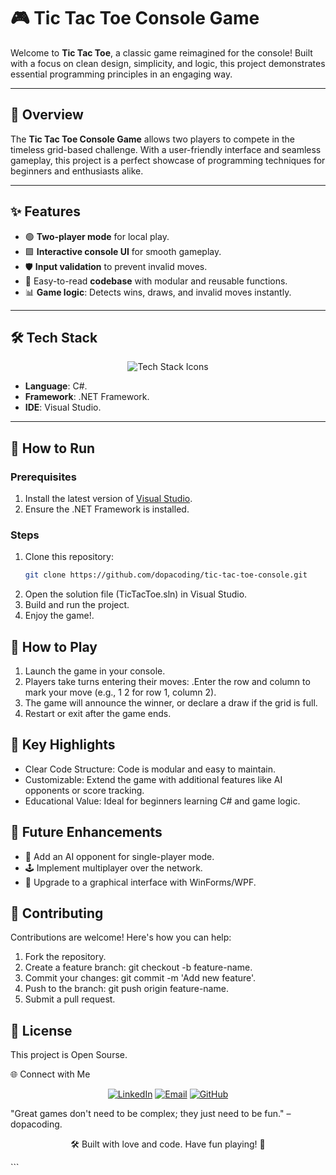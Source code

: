 # 🎮 Tic Tac Toe Console Game

Welcome to **Tic Tac Toe**, a classic game reimagined for the console! Built with a focus on clean design, simplicity, and logic, this project demonstrates essential programming principles in an engaging way.

---

## 📜 Overview

The **Tic Tac Toe Console Game** allows two players to compete in the timeless grid-based challenge. With a user-friendly interface and seamless gameplay, this project is a perfect showcase of programming techniques for beginners and enthusiasts alike.

---

## ✨ Features

- 🟢 **Two-player mode** for local play.  
- 🟩 **Interactive console UI** for smooth gameplay.  
- 🛡️ **Input validation** to prevent invalid moves.  
- 🤖 Easy-to-read **codebase** with modular and reusable functions.  
- 📊 **Game logic**: Detects wins, draws, and invalid moves instantly.  

---

## 🛠️ Tech Stack

<p align="center">
  <img src="https://skillicons.dev/icons?i=cs,visualstudio,github&theme=dark" alt="Tech Stack Icons">
</p>

- **Language**: C#.  
- **Framework**: .NET Framework. 
- **IDE**: Visual Studio.  

---

## 🚀 How to Run

### Prerequisites

1. Install the latest version of [Visual Studio](https://visualstudio.microsoft.com/).  
2. Ensure the .NET Framework is installed.  

### Steps

1. Clone this repository:
   ```bash
   git clone https://github.com/dopacoding/tic-tac-toe-console.git 
2. Open the solution file (TicTacToe.sln) in Visual Studio.
3. Build and run the project.
4. Enjoy the game!.


## 🎲 How to Play

1. Launch the game in your console.
2. Players take turns entering their moves:
     .Enter the row and column to mark your move (e.g., 1 2 for row 1, column 2).
3. The game will announce the winner, or declare a draw if the grid is full.
4. Restart or exit after the game ends.


## 🌟 Key Highlights

- Clear Code Structure: Code is modular and easy to maintain.
- Customizable: Extend the game with additional features like AI opponents or score tracking.
- Educational Value: Ideal for beginners learning C# and game logic.


## 🔧 Future Enhancements

- 🤖 Add an AI opponent for single-player mode.
- 🕹️ Implement multiplayer over the network.
- 🎨 Upgrade to a graphical interface with WinForms/WPF.

## 🤝 Contributing

Contributions are welcome! Here's how you can help:
1. Fork the repository.
2. Create a feature branch: git checkout -b feature-name.
3. Commit your changes: git commit -m 'Add new feature'.
4. Push to the branch: git push origin feature-name.
5. Submit a pull request.

## 📄 License

This project is Open Sourse.

🌐 Connect with Me
<p align="center"> <a href="https://linkedin.com/in/amer-cherfi-402392174"><img src="https://img.shields.io/badge/LinkedIn-0077B5?style=for-the-badge&logo=linkedin&logoColor=white" alt="LinkedIn"></a> <a href="mailto:dopacoding@gmail.com"><img src="https://img.shields.io/badge/Email-D14836?style=for-the-badge&logo=gmail&logoColor=white" alt="Email"></a> <a href="https://github.com/dopacoding"><img src="https://img.shields.io/badge/GitHub-181717?style=for-the-badge&logo=github&logoColor=white" alt="GitHub"></a> </p>
"Great games don't need to be complex; they just need to be fun." – dopacoding.

<p align="center"> 🛠️ Built with love and code. Have fun playing! 🎉 </p> ```
